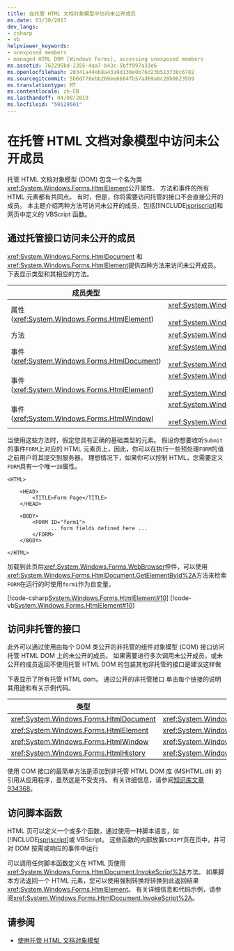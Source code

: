 ```yaml
---
title: 在托管 HTML 文档对象模型中访问未公开成员
ms.date: 03/30/2017
dev_langs:
- csharp
- vb
helpviewer_keywords:
- unexposed members
- managed HTML DOM [Windows Forms], accessing unexposed members
ms.assetid: 762295bd-2355-4aa7-b43c-5bff997a33e6
ms.openlocfilehash: 20341a44eb8a43a9d130e0b76d23b513738c6782
ms.sourcegitcommit: 5b6d778ebb269ee6684fb57ad69a8c28b06235b9
ms.translationtype: MT
ms.contentlocale: zh-CN
ms.lasthandoff: 04/08/2019
ms.locfileid: "59129501"
---
```

# <a name="accessing-unexposed-members-on-the-managed-html-document-object-model"></a>在托管 HTML 文档对象模型中访问未公开成员
托管 HTML 文档对象模型 (DOM) 包含一个名为类<xref:System.Windows.Forms.HtmlElement>公开属性、 方法和事件的所有 HTML 元素都有共同点。 有时，但是，你将需要访问托管的接口不会直接公开的成员。 本主题介绍两种方法可访问未公开的成员，包括[!INCLUDE[jsprjscript](../../../../includes/jsprjscript-md.md)]和网页中定义的 VBScript 函数。  
  
## <a name="accessing-unexposed-members-through-managed-interfaces"></a>通过托管接口访问未公开的成员  
 <xref:System.Windows.Forms.HtmlDocument> 和<xref:System.Windows.Forms.HtmlElement>提供四种方法来访问未公开成员。 下表显示类型和其相应的方法。  
  
|成员类型|方法|  
|-----------------|-----------------|  
|属性 (<xref:System.Windows.Forms.HtmlElement>)|<xref:System.Windows.Forms.HtmlElement.GetAttribute%2A><br /><br /> <xref:System.Windows.Forms.HtmlElement.SetAttribute%2A>|  
|方法|<xref:System.Windows.Forms.HtmlElement.InvokeMember%2A>|  
|事件 (<xref:System.Windows.Forms.HtmlDocument>)|<xref:System.Windows.Forms.HtmlDocument.AttachEventHandler%2A><br /><br /> <xref:System.Windows.Forms.HtmlDocument.DetachEventHandler%2A>|  
|事件 (<xref:System.Windows.Forms.HtmlElement>)|<xref:System.Windows.Forms.HtmlElement.AttachEventHandler%2A><br /><br /> <xref:System.Windows.Forms.HtmlElement.DetachEventHandler%2A>|  
|事件 (<xref:System.Windows.Forms.HtmlWindow>)|<xref:System.Windows.Forms.HtmlWindow.AttachEventHandler%2A><br /><br /> <xref:System.Windows.Forms.HtmlWindow.DetachEventHandler%2A>|  
  
 当使用这些方法时，假定您具有正确的基础类型的元素。 假设你想要收听`Submit`的事件`FORM`上对应的 HTML 元素页上，因此，你可以在执行一些预处理`FORM`的值之前用户将其提交到服务器。 理想情况下，如果你可以控制 HTML，您需要定义`FORM`具有一个唯一`ID`属性。  
  
```  
<HTML>  
  
    <HEAD>  
        <TITLE>Form Page</TITLE>  
    </HEAD>  
  
    <BODY>  
        <FORM ID="form1">  
             ... form fields defined here ...  
        </FORM>  
    </BODY>  
  
</HTML>  
```  
  
 加载到此页后<xref:System.Windows.Forms.WebBrowser>控件，可以使用<xref:System.Windows.Forms.HtmlDocument.GetElementById%2A>方法来检索`FORM`在运行的时使用`form1`作为自变量。  
  
 [!code-csharp[System.Windows.Forms.HtmlElement#10](~/samples/snippets/csharp/VS_Snippets_Winforms/System.Windows.Forms.HtmlElement/CS/Form1.cs#10)]
 [!code-vb[System.Windows.Forms.HtmlElement#10](~/samples/snippets/visualbasic/VS_Snippets_Winforms/System.Windows.Forms.HtmlElement/VB/Form1.vb#10)]  
  
## <a name="accessing-unmanaged-interfaces"></a>访问非托管的接口  
 此外可以通过使用由每个 DOM 类公开的非托管的组件对象模型 (COM) 接口访问托管 HTML DOM 上的未公开的成员。 如果需要进行多次调用未公开成员，或未公开的成员返回不使用托管 HTML DOM 的包装其他非托管的接口是建议这样做  
  
 下表显示了所有托管 HTML dom。 通过公开的非托管接口 单击每个链接的说明其用途和有关示例代码。  
  
|类型|非托管的接口|  
|----------|-------------------------|  
|<xref:System.Windows.Forms.HtmlDocument>|<xref:System.Windows.Forms.HtmlDocument.DomDocument%2A>|  
|<xref:System.Windows.Forms.HtmlElement>|<xref:System.Windows.Forms.HtmlElement.DomElement%2A>|  
|<xref:System.Windows.Forms.HtmlWindow>|<xref:System.Windows.Forms.HtmlWindow.DomWindow%2A>|  
|<xref:System.Windows.Forms.HtmlHistory>|<xref:System.Windows.Forms.HtmlHistory.DomHistory%2A>|  
  
 使用 COM 接口的最简单方法是添加到非托管 HTML DOM 库 (MSHTML.dll) 的引用从应用程序，虽然这是不受支持。 有关详细信息，请参阅[知识库文章 934368](https://support.microsoft.com/kb/934368)。  
  
## <a name="accessing-script-functions"></a>访问脚本函数  
 HTML 页可以定义一个或多个函数，通过使用一种脚本语言，如[!INCLUDE[jsprjscript](../../../../includes/jsprjscript-md.md)]或 VBScript。 这些函数的内部放置`SCRIPT`页在页中，并可对 DOM 按需或响应的事件中运行  
  
 可以调用任何脚本函数定义在 HTML 页使用<xref:System.Windows.Forms.HtmlDocument.InvokeScript%2A>方法。 如果脚本方法返回一个 HTML 元素，您可以使用强制转换将转换到此返回结果<xref:System.Windows.Forms.HtmlElement>。 有关详细信息和代码示例，请参阅<xref:System.Windows.Forms.HtmlDocument.InvokeScript%2A>。  
  
## <a name="see-also"></a>请参阅

- [使用托管 HTML 文档对象模型](using-the-managed-html-document-object-model.md)
